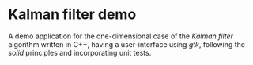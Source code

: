 # Kalman filter demo

A demo application for the one-dimensional case of the _Kalman filter_ algorithm written in C++, having a user-interface using _gtk_, following the _solid_ principles and incorporating unit tests.

